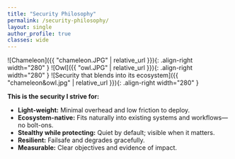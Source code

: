 ```yaml
---
title: "Security Philosophy"
permalink: /security-philosophy/
layout: single
author_profile: true
classes: wide
---
```

![Chameleon]({{ "chameleon.JPG" | relative_url }}){: .align-right width="280" }
![Owl]({{ "owl.JPG" | relative_url }}){: .align-right width="280" }
![Security that blends into its ecosystem]({{ "chameleon&owl.jpg" | relative_url }}){: .align-right width="280" }

**This is the security I strive for:**
- **Light-weight:** Minimal overhead and low friction to deploy.
- **Ecosystem-native:** Fits naturally into existing systems and workflows—no bolt-ons.
- **Stealthy while protecting:** Quiet by default; visible when it matters.
- **Resilient:** Failsafe and degrades gracefully.
- **Measurable:** Clear objectives and evidence of impact.

<br clear="all"/>
